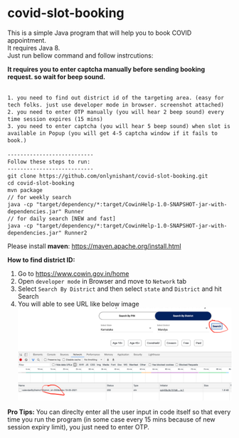# covid-slot-booking

This is a simple Java program that will help you to book COVID appointment.</br>
It requires Java 8.</br>
Just run bellow command and follow instrcutions:

<b>It requires you to enter captcha manually before sending booking request. so wait for beep sound. </b>

```

1. you need to find out district id of the targeting area. (easy for tech folks. just use developer mode in browser. screenshot attached)
2. you need to enter OTP manually (you will hear 2 beep sound) every time session expires (15 mins)
3. you need to enter captcha (you will hear 5 beep sound) when slot is available in Popup (you will get 4-5 captcha window if it fails to book.)

---------------------------
Follow these steps to run:
---------------------------
git clone https://github.com/onlynishant/covid-slot-booking.git
cd covid-slot-booking
mvn package
// for weekly search
java -cp "target/dependency/*:target/CowinHelp-1.0-SNAPSHOT-jar-with-dependencies.jar" Runner
// for daily search [NEW and fast]
java -cp "target/dependency/*:target/CowinHelp-1.0-SNAPSHOT-jar-with-dependencies.jar" Runner2
```

Please install <b>maven</b>: https://maven.apache.org/install.html

<b>How to find district ID: </b>
1. Go to https://www.cowin.gov.in/home
2. Open `developer mode` in Browser and move to `Network` tab
3. Select `Search By District` and then select `state` and `District` and hit Search
4. You will able to see URL like below image
![district id](https://github.com/onlynishant/covid-slot-booking/blob/master/district_id.png?raw=true)

<b>Pro Tips:</b> You can direclty enter all the user input in code itself so that every time you run the program (in some case every 15 mins because of new session expiry limit), you just need to enter OTP.
